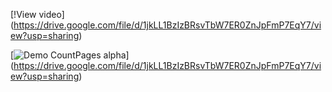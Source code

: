 [!View video] (https://drive.google.com/file/d/1jkLL1BzIzBRsvTbW7ER0ZnJpFmP7EqY7/view?usp=sharing) 

[![Demo CountPages alpha](https://drive.google.com/file/d/1jkLL1BzIzBRsvTbW7ER0ZnJpFmP7EqY7/view?usp=sharing)] (https://drive.google.com/file/d/1jkLL1BzIzBRsvTbW7ER0ZnJpFmP7EqY7/view?usp=sharing)
